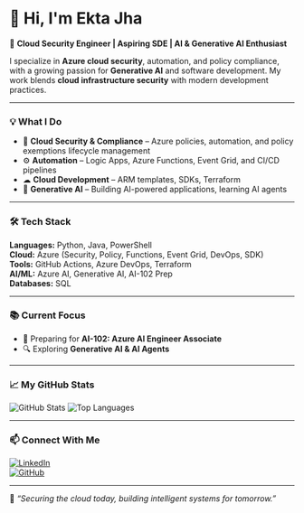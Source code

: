 # 👋 Hi, I'm Ekta Jha

🚀 **Cloud Security Engineer | Aspiring SDE | AI & Generative AI Enthusiast**

I specialize in **Azure cloud security**, automation, and policy compliance, with a growing passion for **Generative AI** and software development. My work blends **cloud infrastructure security** with modern development practices.

---

### 💡 What I Do
- 🔐 **Cloud Security & Compliance** – Azure policies, automation, and policy exemptions lifecycle management
- ⚙ **Automation** – Logic Apps, Azure Functions, Event Grid, and CI/CD pipelines
- ☁ **Cloud Development** – ARM templates, SDKs, Terraform
- 🤖 **Generative AI** – Building AI-powered applications, learning AI agents

---

### 🛠 Tech Stack
**Languages:** Python, Java, PowerShell  
**Cloud:** Azure (Security, Policy, Functions, Event Grid, DevOps, SDK)  
**Tools:** GitHub Actions, Azure DevOps, Terraform  
**AI/ML:** Azure AI, Generative AI, AI-102 Prep  
**Databases:** SQL

---

### 📚 Current Focus
- 🎯 Preparing for **AI-102: Azure AI Engineer Associate**   
- 🔍 Exploring **Generative AI & AI Agents**

---

### 📈 My GitHub Stats
![GitHub Stats](https://github-readme-stats.vercel.app/api?username=ekta-jha&show_icons=true&theme=tokyonight)
![Top Languages](https://github-readme-stats.vercel.app/api/top-langs/?username=ekta-jha&layout=compact&theme=tokyonight)

---

### 📫 Connect With Me
[![LinkedIn](https://img.shields.io/badge/LinkedIn-blue?logo=linkedin&logoColor=white)](www.linkedin.com/in/ekta-jha-690aa4228)  
[![GitHub](https://img.shields.io/badge/GitHub-black?logo=github&logoColor=white)](https://github.com/ekta-jha)

---

💬 *“Securing the cloud today, building intelligent systems for tomorrow.”*
